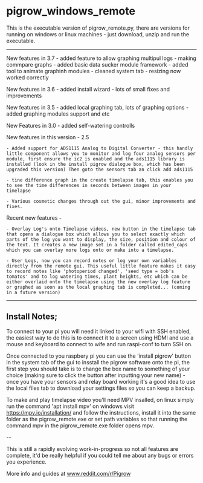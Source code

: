 # pigrow_windows_remote

This is the executable version of pigrow_remote.py, there are versions for running on windows or linux machines - just download, unzip and run the executable.

-------

New features in 3.7
     - added feature to allow graphing multipul logs
     - making commpare graphs
     - added basic data sucker module framework
     - added tool to animate graphinh modules
     - cleaned system tab
     - resizing now worked correctly

New features in 3.6
     - added install wizard 
     - lots of small fixes and improvements

New features in 3.5
     - added local graphing tab, lots of graphing options
     - added graphing modules support and etc

New Features in 3.0 
     - added self-watering controlls 

New features in this version - 2.5

    - Added support for ADS1115 Analog to Digital Converter - this handly little component allows you to monitor and log four analog sensors per module, first ensure the ic2 is enabled and the ads1115 library is installed (look in the install pigrow dialogue box, which has been upgraded this version) Then goto the sensors tab an click add ads1115 

    - tine difference graph in the create timelapse tab, this enables you to see the time differences in seconds between images in your timelapse

    - Various cosmetic changes through out the gui, minor improvements and fixes.

Recent new features -

    - Overlay Log's onto Timelapse videos, new button in the timelapse tab that opens a dialogue box which allows you to select exactly which parts of the log you want to display, the size, position and colour of the text. It creates a new image set in a folder called edited_caps which you can overlay more logs onto or make into a timelapse. 

    - User Logs, now you can record notes or log your own variables directly from the remote gui. This useful little feature makes it easy to record notes like 'photoperiod changed', 'seed type = bob's tomatos' and to log watering times, plant heights, etc which can be either overlaid onto the timelapse using the new overlay log feature or graphed as soon as the local graphing tab is completed... (coming in a future version) 

-------

 Install Notes; 
 -------------

 To connect to your pi you will need it linked to your wifi with SSH enabled, the easiest way to do this is to connect it to a screen using HDMI and use a mouse and keyboard to connect to wife and run raspi-conf to turn SSH on. 

 Once connected to you raspbery pi you can use the 'install pigrow' button in the system tab of the gui to insstall the pigrow software onto the pi, the first step you should take is to change the box name to something of your choice (making sure to click the button after inputting your new name) - once you have your sensors and relay board working it's a good idea to use the local files tab to download your settings files so you can keep a backup.   


 To make and play timelapse video you'll need MPV insalled, on linux simply run the command 'apt install mpv' on windows visit https://mpv.io/installation/ and follow the instructions, install it into the same folder as the pigrow_remote.exe or set path variables so that running the command mpv in the pigrow_remote.exe folder opens mpv.


--

This is still a rapidly evolving work-in-progress so not all features are complete, it'd be really helpful if you could tell me about any bugs or errors you experience.   


  More info and guides at www.reddit.com/r/Pigrow 
  
  
